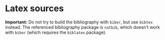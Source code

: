 # Latex sources

**Important:** Do not try to build the bibliography
with `biber`, but use `bibtex` instead.
The referenced bibliography package is `natbib`, which doesn't work with `biber` (which requires the `biblatex` package).

